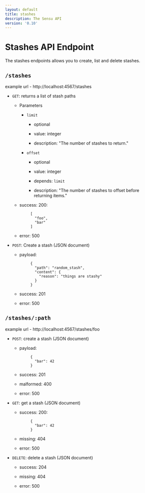 ```yaml
---
layout: default
title: stashes
description: The Sensu API
version: '0.10'
---
```


<div class="page-header">
  <h1>Stashes API Endpoint<small></small></h1>
</div>

The stashes endpoints allows you to create, list and delete stashes.

## `/stashes`

example url - http://localhost:4567/stashes

* `GET`: returns a list of stash paths

  - Parameters
    
    - `limit`

      - optional

      - value: integer

      - description: "The number of stashes to return."

    - `offset` 

      - optional

      - value: integer

      - depends: `limit`

      - description: "The number of stashes to offset before returning items."

  - success: 200:

             [
               "foo",
               "bar"
             ]

  - error: 500

* `POST`: Create a stash (JSON document)

  - payload:

             {
               "path": "random_stash",
               "content": {
                 "reason": "things are stashy"
               }
             }

  - success: 201

  - error: 500

## `/stashes/:path`

example url - http://localhost:4567/stashes/foo

* `POST`: create a stash (JSON document)

  - payload:

             {
               "bar": 42
             }

  - success: 201

  - malformed: 400

  - error: 500

* `GET`: get a stash (JSON document)

  - success: 200:

             {
               "bar": 42
             }

  - missing: 404

  - error: 500

* `DELETE`: delete a stash (JSON document)

  - success: 204

  - missing: 404

  - error: 500

